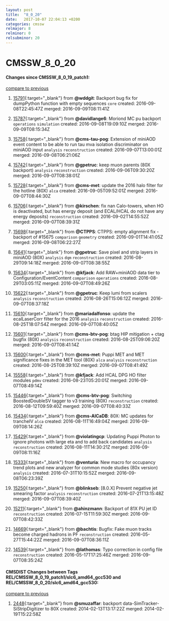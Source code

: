 ```yaml
---
layout: post
title:  "8_0_20"
date:   2017-10-07 22:04:13 +0200
categories: cmssw
relmajor: 8
relminor: 0
relsubminor: 20
---
```


# CMSSW_8_0_20
#### Changes since CMSSW_8_0_19_patch1:

[compare to previous](https://github.com/cms-sw/cmssw/compare/CMSSW_8_0_19_patch1...CMSSW_8_0_20)



1. [15791](http://github.com/cms-sw/cmssw/pull/15791){:target="_blank"}  from **@wddgit**: Backport bug fix for dumpPython function with empty sequences `core`  created: 2016-09-08T22:45:47Z merged: 2016-09-09T08:11:41Z

1. [15787](http://github.com/cms-sw/cmssw/pull/15787){:target="_blank"}  from **@davidlange6**: Moriond MC pu backport `operations`  `simulation`  created: 2016-09-08T19:09:10Z merged: 2016-09-09T08:15:34Z

1. [15758](http://github.com/cms-sw/cmssw/pull/15758){:target="_blank"}  from **@cms-tau-pog**: Extension of miniAOD event content to be able to run tau mva isolation discriminator on miniAOD input `analysis`  `reconstruction`  created: 2016-09-07T13:00:01Z merged: 2016-09-08T06:21:06Z

1. [15742](http://github.com/cms-sw/cmssw/pull/15742){:target="_blank"}  from **@gpetruc**: keep muon parents (80X backport) `analysis`  `reconstruction`  created: 2016-09-06T09:30:20Z merged: 2016-09-07T08:38:01Z

1. [15728](http://github.com/cms-sw/cmssw/pull/15728){:target="_blank"}  from **@cms-met**: update the 2016 halo filter for the hotline (80X) `alca`  created: 2016-09-05T09:52:01Z merged: 2016-09-07T08:44:30Z

1. [15706](http://github.com/cms-sw/cmssw/pull/15706){:target="_blank"}  from **@kirschen**: fix nan Calo-towers, when HO is deactivated, but has energy deposit (and ECAL/HCAL do not have any energy deposits)  `reconstruction`  created: 2016-09-02T14:55:52Z merged: 2016-09-07T08:39:31Z

1. [15698](http://github.com/cms-sw/cmssw/pull/15698){:target="_blank"}  from **@CTPPS**: CTPPS: empty alignment fix - backport of #15675 `comparison`  `geometry`  created: 2016-09-01T14:41:05Z merged: 2016-09-08T06:22:27Z

1. [15641](http://github.com/cms-sw/cmssw/pull/15641){:target="_blank"}  from **@gpetruc**: Save pixel and strip layers in miniAOD (80X) `analysis`  `dqm`  `reconstruction`  created: 2016-08-29T09:14:18Z merged: 2016-09-07T08:38:55Z

1. [15634](http://github.com/cms-sw/cmssw/pull/15634){:target="_blank"}  from **@kfjack**: Add RAW+miniAOD data tier to Configuration/EventContent `comparison`  `operations`  created: 2016-08-29T03:05:11Z merged: 2016-09-07T08:49:26Z

1. [15622](http://github.com/cms-sw/cmssw/pull/15622){:target="_blank"}  from **@gpetruc**: Keep lumi from scalers `analysis`  `reconstruction`  created: 2016-08-26T15:06:12Z merged: 2016-09-07T08:37:18Z

1. [15610](http://github.com/cms-sw/cmssw/pull/15610){:target="_blank"}  from **@mariadalfonso**: update the ecalLaserCorr filter for the 2016 `analysis`  `reconstruction`  created: 2016-08-25T18:07:54Z merged: 2016-09-07T08:40:05Z

1. [15601](http://github.com/cms-sw/cmssw/pull/15601){:target="_blank"}  from **@cms-btv-pog**: btag HIP mitigation + ctag bugfix (80X) `analysis`  `reconstruction`  created: 2016-08-25T09:06:20Z merged: 2016-09-07T08:41:14Z

1. [15600](http://github.com/cms-sw/cmssw/pull/15600){:target="_blank"}  from **@cms-met**: Puppi MET and MET significance fixes in the MET tool (80X) `alca`  `analysis`  `reconstruction`  created: 2016-08-25T08:39:10Z merged: 2016-09-07T08:41:49Z

1. [15558](http://github.com/cms-sw/cmssw/pull/15558){:target="_blank"}  from **@kfjack**: Add HCAL DPG HO filter modules `pdmv`  created: 2016-08-23T05:20:01Z merged: 2016-09-07T08:49:14Z

1. [15446](http://github.com/cms-sw/cmssw/pull/15446){:target="_blank"}  from **@cms-btv-pog**: Switching BoostedDoubleSV tagger to v3 training (80X) `reconstruction`  created: 2016-08-12T09:59:40Z merged: 2016-09-07T08:40:33Z

1. [15434](http://github.com/cms-sw/cmssw/pull/15434){:target="_blank"}  from **@cms-AlCaDB**: 80X: MC updates for trancheIV `alca`  created: 2016-08-11T16:49:04Z merged: 2016-09-09T08:14:26Z

1. [15429](http://github.com/cms-sw/cmssw/pull/15429){:target="_blank"}  from **@violatingcp**: Updating Puppi Photon to ignore photons with large eta and to add back candidates `analysis`  `reconstruction`  created: 2016-08-11T14:30:21Z merged: 2016-09-09T08:11:16Z

1. [15333](http://github.com/cms-sw/cmssw/pull/15333){:target="_blank"}  from **@venturia**: New macro for occupancy trend plots and new analyzer for common mode studies (80x version) `analysis`  created: 2016-07-31T10:15:52Z merged: 2016-09-08T06:23:39Z

1. [15250](http://github.com/cms-sw/cmssw/pull/15250){:target="_blank"}  from **@blinkseb**: [8.0.X] Prevent negative jet smearing factor `analysis`  `reconstruction`  created: 2016-07-21T13:15:48Z merged: 2016-09-07T08:39:40Z

1. [15211](http://github.com/cms-sw/cmssw/pull/15211){:target="_blank"}  from **@ahinzmann**: Backport of 81X PU jet ID `reconstruction`  created: 2016-07-15T11:59:30Z merged: 2016-09-07T08:42:33Z

1. [14669](http://github.com/cms-sw/cmssw/pull/14669){:target="_blank"}  from **@bachtis**: Bugfix: Fake muon tracks become charged hadrons in PF  `reconstruction`  created: 2016-05-27T15:44:22Z merged: 2016-09-07T08:36:11Z

1. [14539](http://github.com/cms-sw/cmssw/pull/14539){:target="_blank"}  from **@lathomas**: Typo correction in config file `reconstruction`  created: 2016-05-17T17:25:46Z merged: 2016-09-07T08:35:24Z

#### CMSDIST Changes between Tags REL/CMSSW_8_0_19_patch1/slc6_amd64_gcc530 and REL/CMSSW_8_0_20/slc6_amd64_gcc530:

[compare to previous](https://github.com/cms-sw/cmsdist/compare/REL/CMSSW_8_0_19_patch1/slc6_amd64_gcc530...REL/CMSSW_8_0_20/slc6_amd64_gcc530)



1. [2448](http://github.com/cms-sw/cmssw/pull/2448){:target="_blank"}  from **@smuzaffar**: backport data-SimTracker-SiStripDigitizer to 80X created: 2014-02-13T13:17:22Z merged: 2014-02-19T15:22:58Z
